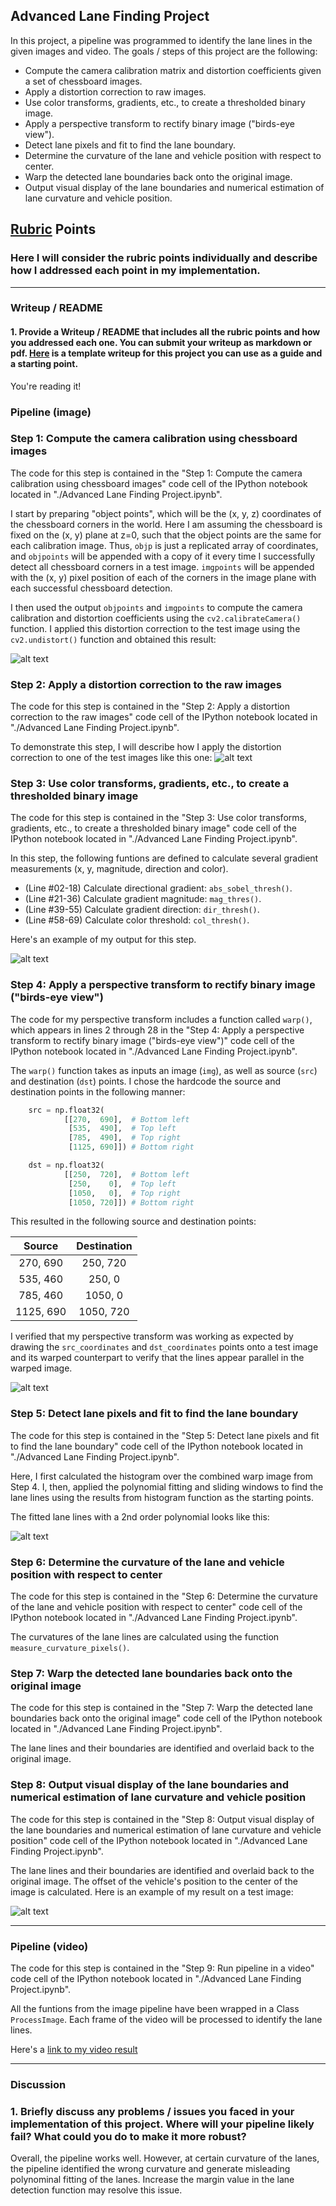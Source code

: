 ## **Advanced Lane Finding Project**

In this project, a pipeline was programmed to identify the lane lines in the given images and video. The goals / steps of this project are the following:

* Compute the camera calibration matrix and distortion coefficients given a set of chessboard images.
* Apply a distortion correction to raw images.
* Use color transforms, gradients, etc., to create a thresholded binary image.
* Apply a perspective transform to rectify binary image ("birds-eye view").
* Detect lane pixels and fit to find the lane boundary.
* Determine the curvature of the lane and vehicle position with respect to center.
* Warp the detected lane boundaries back onto the original image.
* Output visual display of the lane boundaries and numerical estimation of lane curvature and vehicle position.

[//]: # (Image References)

[image1]: ./output_images/undistort_output.png "Undistorted"
[image2]: ./test_images/test1.jpg "Road Transformed"
[image3]: ./output_images/binary_combo_example.jpg "Combined Binary Example"
[image4]: ./output_images/warped_straight_lines.jpg "Warp Example"
[image5]: ./output_images/color_fit_lines.jpg "Color Fit Visual"
[image6]: ./output_images/example_output.jpg "Output"
[video1]: ./output_images/project_video_solution.mp4 "Video"

## [Rubric](https://review.udacity.com/#!/rubrics/571/view) Points

### Here I will consider the rubric points individually and describe how I addressed each point in my implementation.  

---

### Writeup / README

#### 1. Provide a Writeup / README that includes all the rubric points and how you addressed each one.  You can submit your writeup as markdown or pdf.  [Here](https://github.com/udacity/CarND-Advanced-Lane-Lines/blob/master/writeup_template.md) is a template writeup for this project you can use as a guide and a starting point.  

You're reading it!

### Pipeline (image)

### Step 1: Compute the camera calibration using chessboard images

The code for this step is contained in the "Step 1: Compute the camera calibration using chessboard images" code cell of the IPython notebook located in "./Advanced Lane Finding Project.ipynb".  

I start by preparing "object points", which will be the (x, y, z) coordinates of the chessboard corners in the world. Here I am assuming the chessboard is fixed on the (x, y) plane at z=0, such that the object points are the same for each calibration image.  Thus, `objp` is just a replicated array of coordinates, and `objpoints` will be appended with a copy of it every time I successfully detect all chessboard corners in a test image.  `imgpoints` will be appended with the (x, y) pixel position of each of the corners in the image plane with each successful chessboard detection.  

I then used the output `objpoints` and `imgpoints` to compute the camera calibration and distortion coefficients using the `cv2.calibrateCamera()` function.  I applied this distortion correction to the test image using the `cv2.undistort()` function and obtained this result: 

![alt text][image1]

### Step 2: Apply a distortion correction to the raw images

The code for this step is contained in the "Step 2: Apply a distortion correction to the raw images" code cell of the IPython notebook located in "./Advanced Lane Finding Project.ipynb".

To demonstrate this step, I will describe how I apply the distortion correction to one of the test images like this one:
![alt text][image2]

### Step 3: Use color transforms, gradients, etc., to create a thresholded binary image

The code for this step is contained in the "Step 3: Use color transforms, gradients, etc., to create a thresholded binary image" code cell of the IPython notebook located in "./Advanced Lane Finding Project.ipynb".

In this step, the following funtions are defined to calculate several gradient measurements (x, y, magnitude, direction and color).

- (Line #02-18) Calculate directional gradient: `abs_sobel_thresh()`. 
- (Line #21-36) Calculate gradient magnitude: `mag_thres()`. 
- (Line #39-55) Calculate gradient direction: `dir_thresh()`.
- (Line #58-69) Calculate color threshold: `col_thresh()`.

Here's an example of my output for this step.

![alt text][image3]

### Step 4: Apply a perspective transform to rectify binary image ("birds-eye view")

The code for my perspective transform includes a function called `warp()`, which appears in lines 2 through 28 in the "Step 4: Apply a perspective transform to rectify binary image ("birds-eye view")" code cell of the IPython notebook located in "./Advanced Lane Finding Project.ipynb".

The `warp()` function takes as inputs an image (`img`), as well as source (`src`) and destination (`dst`) points. I chose the hardcode the source and destination points in the following manner:

```python
    src = np.float32(
            [[270,  690],  # Bottom left
             [535,  490],  # Top left
             [785,  490],  # Top right
             [1125, 690]]) # Bottom right

    dst = np.float32(
            [[250,  720],  # Bottom left
             [250,    0],  # Top left
             [1050,   0],  # Top right
             [1050, 720]]) # Bottom right 
```

This resulted in the following source and destination points:

| Source        | Destination   | 
|:-------------:|:-------------:| 
| 270, 690      | 250, 720      | 
| 535, 460      | 250, 0        |
| 785, 460      | 1050, 0       |
| 1125, 690     | 1050, 720     |

I verified that my perspective transform was working as expected by drawing the `src_coordinates` and `dst_coordinates` points onto a test image and its warped counterpart to verify that the lines appear parallel in the warped image.

![alt text][image4]

### Step 5: Detect lane pixels and fit to find the lane boundary

The code for this step is contained in the "Step 5: Detect lane pixels and fit to find the lane boundary" code cell of the IPython notebook located in "./Advanced Lane Finding Project.ipynb".

Here, I first calculated the histogram over the combined warp image from Step 4. I, then, applied the polynomial fitting and sliding windows to find the lane lines using the results from histogram function as the starting points. 

The fitted lane lines with a 2nd order polynomial looks like this:

![alt text][image5]

### Step 6: Determine the curvature of the lane and vehicle position with respect to center

The code for this step is contained in the "Step 6: Determine the curvature of the lane and vehicle position with respect to center" code cell of the IPython notebook located in "./Advanced Lane Finding Project.ipynb".

The curvatures of the lane lines are calculated using the function `measure_curvature_pixels()`. 

### Step 7: Warp the detected lane boundaries back onto the original image

The code for this step is contained in the "Step 7: Warp the detected lane boundaries back onto the original image" code cell of the IPython notebook located in "./Advanced Lane Finding Project.ipynb".

The lane lines and their boundaries are identified and overlaid back to the original image. 

### Step 8: Output visual display of the lane boundaries and numerical estimation of lane curvature and vehicle position

The code for this step is contained in the "Step 8: Output visual display of the lane boundaries and numerical estimation of lane curvature and vehicle position" code cell of the IPython notebook located in "./Advanced Lane Finding Project.ipynb".

The lane lines and their boundaries are identified and overlaid back to the original image. The offset of the vehicle's position to the center of the image is calculated. Here is an example of my result on a test image:

![alt text][image6]

---

### Pipeline (video)

The code for this step is contained in the "Step 9: Run pipeline in a video" code cell of the IPython notebook located in "./Advanced Lane Finding Project.ipynb".

All the funtions from the image pipeline have been wrapped in a Class `ProcessImage`. Each frame of the video will be processed to identify the lane lines. 

Here's a [link to my video result](./project_video_solution.mp4)

---

### Discussion

### 1. Briefly discuss any problems / issues you faced in your implementation of this project.  Where will your pipeline likely fail?  What could you do to make it more robust?

Overall, the pipeline works well. However, at certain curvature of the lanes, the pipeline identified the wrong curvature and generate misleading polynominal fitting of the lanes. Increase the margin value in the lane detection function may resolve this issue. 